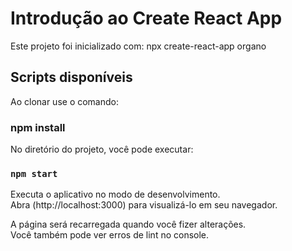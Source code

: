 # Introdução ao Create React App

Este projeto foi inicializado com: npx create-react-app organo

## Scripts disponíveis

Ao clonar use o comando:

###  npm install 

No diretório do projeto, você pode executar:

### `npm start`

Executa o aplicativo no modo de desenvolvimento.\
Abra (http://localhost:3000) para visualizá-lo em seu navegador.

A página será recarregada quando você fizer alterações.\
Você também pode ver erros de lint no console.
